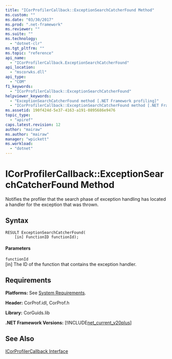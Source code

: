 ```yaml
---
title: "ICorProfilerCallback::ExceptionSearchCatcherFound Method"
ms.custom: ""
ms.date: "03/30/2017"
ms.prod: ".net-framework"
ms.reviewer: ""
ms.suite: ""
ms.technology: 
  - "dotnet-clr"
ms.tgt_pltfrm: ""
ms.topic: "reference"
api_name: 
  - "ICorProfilerCallback.ExceptionSearchCatcherFound"
api_location: 
  - "mscorwks.dll"
api_type: 
  - "COM"
f1_keywords: 
  - "ICorProfilerCallback::ExceptionSearchCatcherFound"
helpviewer_keywords: 
  - "ExceptionSearchCatcherFound method [.NET Framework profiling]"
  - "ICorProfilerCallback::ExceptionSearchCatcherFound method [.NET Framework profiling]"
ms.assetid: 190f424d-5e37-4163-a191-0895686e9476
topic_type: 
  - "apiref"
caps.latest.revision: 12
author: "mairaw"
ms.author: "mairaw"
manager: "wpickett"
ms.workload: 
  - "dotnet"
---
```

# ICorProfilerCallback::ExceptionSearchCatcherFound Method
Notifies the profiler that the search phase of exception handling has located a handler for the exception that was thrown.  
  
## Syntax  
  
```  
RESULT ExceptionSearchCatcherFound(  
    [in] FunctionID functionId);  
```  
  
#### Parameters  
 `functionId`  
 [in] The ID of the function that contains the exception handler.  
  
## Requirements  
 **Platforms:** See [System Requirements](../../../../docs/framework/get-started/system-requirements.md).  
  
 **Header:** CorProf.idl, CorProf.h  
  
 **Library:** CorGuids.lib  
  
 **.NET Framework Versions:** [!INCLUDE[net_current_v20plus](../../../../includes/net-current-v20plus-md.md)]  
  
## See Also  
 [ICorProfilerCallback Interface](../../../../docs/framework/unmanaged-api/profiling/icorprofilercallback-interface.md)
